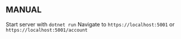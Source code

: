 ## MANUAL

Start server with `dotnet run`
Navigate to `https://localhost:5001` or `https://localhost:5001/account` 